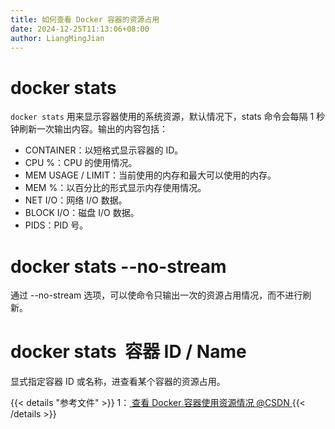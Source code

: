 ```yaml
---
title: 如何查看 Docker 容器的资源占用
date: 2024-12-25T11:13:06+08:00
author: LiangMingJian
---
```


# docker stats

`docker stats` 用来显示容器使用的系统资源，默认情况下，stats 命令会每隔 1 秒钟刷新一次输出内容。输出的内容包括：

- CONTAINER：以短格式显示容器的 ID。
- CPU %：CPU 的使用情况。
- MEM USAGE / LIMIT：当前使用的内存和最大可以使用的内存。
- MEM %：以百分比的形式显示内存使用情况。
- NET I/O：网络 I/O 数据。
- BLOCK I/O：磁盘 I/O 数据。 
- PIDS：PID 号。

# docker stats --no-stream

通过 --no-stream 选项，可以使命令只输出一次的资源占用情况，而不进行刷新。

# docker stats  容器 ID / Name

显式指定容器 ID 或名称，进查看某个容器的资源占用。

{{< details "参考文件" >}} 
1：[ 查看 Docker 容器使用资源情况 @CSDN ](https://blog.csdn.net/QMW19910301/article/details/88058769)
{{< /details >}}
